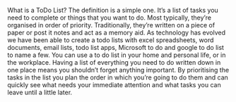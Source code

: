 What is a ToDo List? The definition is a simple one. It’s a list of tasks you need to complete or things that you want to do. Most typically, they’re organised in order of priority. 
Traditionally, they’re written on a piece of paper or post it notes and act as a memory aid. As technology has evolved we have been able to create a todo lists with excel spreadsheets, word 
documents, email lists, todo list apps, Microsoft to do and google to do list to name a few. You can use a to do list in your home and personal life, or in the workplace. Having a list of 
everything you need to do written down in one place means you shouldn’t forget anything important. By prioritising the tasks in the list you plan the order in which you’re going to do them 
and can quickly see what needs your immediate attention and what tasks you can leave until a little later.
